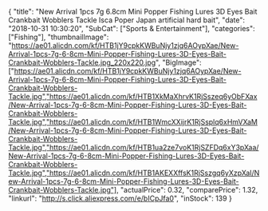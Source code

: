 {
	"title": "New Arrival 1pcs 7g 6.8cm Mini Popper Fishing Lures 3D Eyes Bait Crankbait Wobblers Tackle Isca Poper Japan artificial hard bait",
	"date": "2018-10-31 10:30:20",
	"SubCat": ["Sports & Entertainment"],
	"categories": ["Fishing"],
	"thumbnailImage": "https://ae01.alicdn.com/kf/HTB1jY9cpkKWBuNjy1zjq6AOypXae/New-Arrival-1pcs-7g-6-8cm-Mini-Popper-Fishing-Lures-3D-Eyes-Bait-Crankbait-Wobblers-Tackle.jpg_220x220.jpg",
	"BigImage": ["https://ae01.alicdn.com/kf/HTB1jY9cpkKWBuNjy1zjq6AOypXae/New-Arrival-1pcs-7g-6-8cm-Mini-Popper-Fishing-Lures-3D-Eyes-Bait-Crankbait-Wobblers-Tackle.jpg","https://ae01.alicdn.com/kf/HTB1XkMaXhrvK1RjSszeq6yObFXax/New-Arrival-1pcs-7g-6-8cm-Mini-Popper-Fishing-Lures-3D-Eyes-Bait-Crankbait-Wobblers-Tackle.jpg","https://ae01.alicdn.com/kf/HTB1WmcXXijrK1RjSsplq6xHmVXaM/New-Arrival-1pcs-7g-6-8cm-Mini-Popper-Fishing-Lures-3D-Eyes-Bait-Crankbait-Wobblers-Tackle.jpg","https://ae01.alicdn.com/kf/HTB1ua2ze7voK1RjSZFDq6xY3pXaa/New-Arrival-1pcs-7g-6-8cm-Mini-Popper-Fishing-Lures-3D-Eyes-Bait-Crankbait-Wobblers-Tackle.jpg","https://ae01.alicdn.com/kf/HTB1AKEXXffsK1RjSszgq6yXzpXaI/New-Arrival-1pcs-7g-6-8cm-Mini-Popper-Fishing-Lures-3D-Eyes-Bait-Crankbait-Wobblers-Tackle.jpg"],
	"actualPrice": 0.32,
	"comparePrice": 1.32,
	"linkurl": "http://s.click.aliexpress.com/e/bICpJfa0",
	"inStock": 139
}
